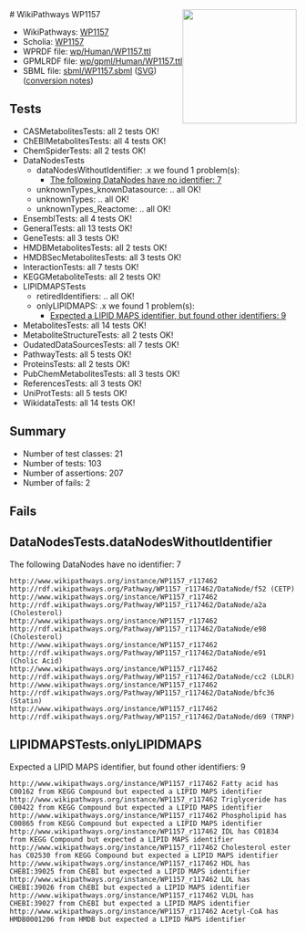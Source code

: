 <img style="float: right; width: 200px" src="../logo.png" />
# WikiPathways WP1157

* WikiPathways: [WP1157](https://identifiers.org/wikipathways:WP1157)
* Scholia: [WP1157](https://scholia.toolforge.org/wikipathways/WP1157)
* WPRDF file: [wp/Human/WP1157.ttl](../wp/Human/WP1157.ttl)
* GPMLRDF file: [wp/gpml/Human/WP1157.ttl](../wp/gpml/Human/WP1157.ttl)
* SBML file: [sbml/WP1157.sbml](../sbml/WP1157.sbml) ([SVG](../sbml/WP1157.svg)) ([conversion notes](../sbml/WP1157.txt))

## Tests
* CASMetabolitesTests: all 2 tests OK!
* ChEBIMetabolitesTests: all 4 tests OK!
* ChemSpiderTests: all 2 tests OK!
* DataNodesTests
    * dataNodesWithoutIdentifier: .x we found 1 problem(s):
        * [The following DataNodes have no identifier: 7](#d2d32fa6)
    * unknownTypes_knownDatasource: .. all OK!
    * unknownTypes: .. all OK!
    * unknownTypes_Reactome: .. all OK!
* EnsemblTests: all 4 tests OK!
* GeneralTests: all 13 tests OK!
* GeneTests: all 3 tests OK!
* HMDBMetabolitesTests: all 2 tests OK!
* HMDBSecMetabolitesTests: all 3 tests OK!
* InteractionTests: all 7 tests OK!
* KEGGMetaboliteTests: all 2 tests OK!
* LIPIDMAPSTests
    * retiredIdentifiers: .. all OK!
    * onlyLIPIDMAPS: .x we found 1 problem(s):
        * [Expected a LIPID MAPS identifier, but found other identifiers: 9](#48cc60c0)
* MetabolitesTests: all 14 tests OK!
* MetaboliteStructureTests: all 2 tests OK!
* OudatedDataSourcesTests: all 7 tests OK!
* PathwayTests: all 5 tests OK!
* ProteinsTests: all 2 tests OK!
* PubChemMetabolitesTests: all 3 tests OK!
* ReferencesTests: all 3 tests OK!
* UniProtTests: all 5 tests OK!
* WikidataTests: all 14 tests OK!


## Summary

* Number of test classes: 21
* Number of tests: 103
* Number of assertions: 207
* Number of fails: 2

## Fails

<a name="d2d32fa6" />

## DataNodesTests.dataNodesWithoutIdentifier

The following DataNodes have no identifier: 7
```
http://www.wikipathways.org/instance/WP1157_r117462 http://rdf.wikipathways.org/Pathway/WP1157_r117462/DataNode/f52 (CETP)
http://www.wikipathways.org/instance/WP1157_r117462 http://rdf.wikipathways.org/Pathway/WP1157_r117462/DataNode/a2a (Cholesterol)
http://www.wikipathways.org/instance/WP1157_r117462 http://rdf.wikipathways.org/Pathway/WP1157_r117462/DataNode/e98 (Cholesterol)
http://www.wikipathways.org/instance/WP1157_r117462 http://rdf.wikipathways.org/Pathway/WP1157_r117462/DataNode/e91 (Cholic Acid)
http://www.wikipathways.org/instance/WP1157_r117462 http://rdf.wikipathways.org/Pathway/WP1157_r117462/DataNode/cc2 (LDLR)
http://www.wikipathways.org/instance/WP1157_r117462 http://rdf.wikipathways.org/Pathway/WP1157_r117462/DataNode/bfc36 (Statin)
http://www.wikipathways.org/instance/WP1157_r117462 http://rdf.wikipathways.org/Pathway/WP1157_r117462/DataNode/d69 (TRNP)
```

<a name="48cc60c0" />

## LIPIDMAPSTests.onlyLIPIDMAPS

Expected a LIPID MAPS identifier, but found other identifiers: 9
```
http://www.wikipathways.org/instance/WP1157_r117462 Fatty acid has C00162 from KEGG Compound but expected a LIPID MAPS identifier
http://www.wikipathways.org/instance/WP1157_r117462 Triglyceride has C00422 from KEGG Compound but expected a LIPID MAPS identifier
http://www.wikipathways.org/instance/WP1157_r117462 Phospholipid has C00865 from KEGG Compound but expected a LIPID MAPS identifier
http://www.wikipathways.org/instance/WP1157_r117462 IDL has C01834 from KEGG Compound but expected a LIPID MAPS identifier
http://www.wikipathways.org/instance/WP1157_r117462 Cholesterol ester has C02530 from KEGG Compound but expected a LIPID MAPS identifier
http://www.wikipathways.org/instance/WP1157_r117462 HDL has CHEBI:39025 from ChEBI but expected a LIPID MAPS identifier
http://www.wikipathways.org/instance/WP1157_r117462 LDL has CHEBI:39026 from ChEBI but expected a LIPID MAPS identifier
http://www.wikipathways.org/instance/WP1157_r117462 VLDL has CHEBI:39027 from ChEBI but expected a LIPID MAPS identifier
http://www.wikipathways.org/instance/WP1157_r117462 Acetyl-CoA has HMDB0001206 from HMDB but expected a LIPID MAPS identifier
```

